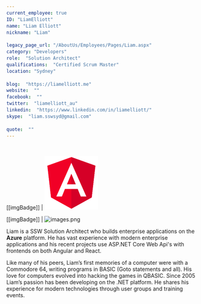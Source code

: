 ```yaml
---
current_employee: true
ID: "LiamElliott"
name: "Liam Elliott"
nickname: "Liam"

legacy_page_url: "/AboutUs/Employees/Pages/Liam.aspx"
category: "Developers"
role:  "Solution Architect"
qualifications:  "Certified Scrum Master"
location: "Sydney"

blog:  "https://liamelliott.me"
website:  ""
facebook:  ""
twitter:  "liamelliott_au"
linkedin:  "https://www.linkedin.com/in/liamelliott/"
skype:  "liam.sswsyd@gmail.com"

quote:  ""
---
```


<br/>

[[imgBadge]]
| ![angular.png](./Images/Bio/angular.png) 
  
[[imgBadge]]
| ![images.png](./Images/Bio/images.png) 

Liam is a SSW Solution Architect who builds enterprise applications on the **Azure** platform. He has vast experience with modern enterprise applications and his recent projects use ASP.NET Core Web Api's with frontends on both Angular and React.  

Like many of his peers, Liam’s first memories of a computer were with a Commodore 64, writing programs in BASIC (Goto statements and all). His love for computers evolved into hacking the games in QBASIC. Since 2005 Liam’s passion has been developing on the .NET platform. He shares his experience for modern technologies through user groups and training events.  
